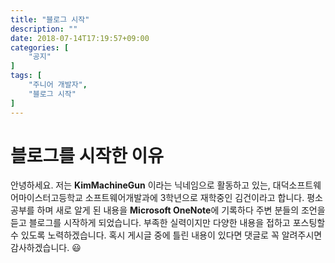 ```yaml
---
title: "블로그 시작"
description: ""
date: 2018-07-14T17:19:57+09:00
categories: [
    "공지"
]
tags: [
    "주니어 개발자",
    "블로그 시작"
]
---
```


# 블로그를 시작한 이유
안녕하세요. 저는 **KimMachineGun** 이라는 닉네임으로 활동하고 있는, 대덕소프트웨어마이스터고등학교 소프트웨어개발과에 3학년으로 재학중인 김건이라고 합니다. 평소 공부를 하며 새로 알게 된 내용을 **Microsoft OneNote**에 기록하다 주변 분들의 조언을 듣고 블로그를 시작하게 되었습니다. 부족한 실력이지만 다양한 내용을 접하고 포스팅할 수 있도록 노력하겠습니다. 혹시 게시글 중에 틀린 내용이 있다면 댓글로 꼭 알려주시면 감사하겠습니다. :smiley:




